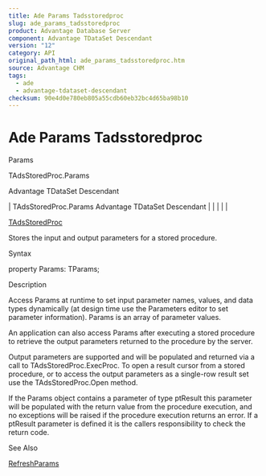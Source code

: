 ```yaml
---
title: Ade Params Tadsstoredproc
slug: ade_params_tadsstoredproc
product: Advantage Database Server
component: Advantage TDataSet Descendant
version: "12"
category: API
original_path_html: ade_params_tadsstoredproc.htm
source: Advantage CHM
tags:
  - ade
  - advantage-tdataset-descendant
checksum: 90e4d0e780eb805a55cdb60eb32bc4d65ba98b10
---
```


# Ade Params Tadsstoredproc

Params

TAdsStoredProc.Params

Advantage TDataSet Descendant

| TAdsStoredProc.Params  Advantage TDataSet Descendant |  |  |  |  |

[TAdsStoredProc](ade_tadsstoredproc.md)

Stores the input and output parameters for a stored procedure.

Syntax

property Params: TParams;

Description

Access Params at runtime to set input parameter names, values, and data types dynamically (at design time use the Parameters editor to set parameter information). Params is an array of parameter values.

An application can also access Params after executing a stored procedure to retrieve the output parameters returned to the procedure by the server.

Output parameters are supported and will be populated and returned via a call to TAdsStoredProc.ExecProc. To open a result cursor from a stored procedure, or to access the output parameters as a single-row result set use the TAdsStoredProc.Open method.

If the Params object contains a parameter of type ptResult this parameter will be populated with the return value from the procedure execution, and no exceptions will be raised if the procedure execution returns an error. If a ptResult parameter is defined it is the callers responsibility to check the return code.

See Also

[RefreshParams](ade_refreshparams.md)
